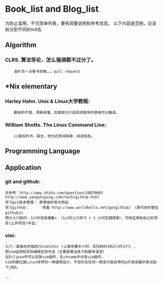 Book_list and Blog_list
=========
为防止滥用，不可简单列表，要有简要说明和参考信息。
以下内容是范例，应该拆分到不同的md去

Algorithm
-----
### CLRS. 算法导论，怎么强调都不过分了。
        谁补充一点看书攻略。。。pull request

*Nix elementary
-----
### Harley Hahn.  Unix & Linux大学教程:
        翻译的不错，清晰易懂，后面部分介绍具体程序的使用可以略读。

### William Shotts. The Linux Command Line:
        cc版权的书，英文，但句式用词简单，阅读轻松。


Programming Language
------

Application
---------
### git and github: 
    总参考：http://www.zhihu.com/question/20070065  http://www.yangzhiping.com/tech/github.html
    学习git版本管理： 廖雪峰的官方网站
    学习github：      蒋鑫 http://www.worldhello.net/gotgithub/ （源代码托管在github上）
    预计入门耗时：1小时信息搜集+ （1小时入门学习 + 1 小时实践探索），尽快应用到自己的项目(公开项目)中去。

### vim:
    入门：直接在终端执行vimtutor (上面写要半小时，实际耗时1到2小时入门）,
    把vim运用到实际编程任务中去（主要是算法练习和脚本语言）
    在Eclipse中可以安装vim插件，在chrome中也有vim插件。
    vim的键位是Linux世界的一种通用设计，不信你在任何一款发行版自带的pdf阅读器中尝试按下j和k。


...


